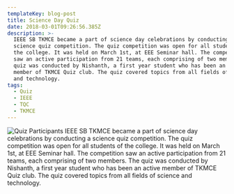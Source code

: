 ```yaml
---
templateKey: blog-post
title: Science Day Quiz
date: 2018-03-01T09:26:56.385Z
description: >-
  IEEE SB TKMCE became a part of science day celebrations by conducting a
  science quiz competition. The quiz competition was open for all students of
  the college. It was held on March 1st, at EEE Seminar hall. The competition
  saw an active participation from 21 teams, each comprising of two members. The
  quiz was conducted by Nishanth, a first year student who has been an active
  member of TKMCE Quiz club. The quiz covered topics from all fields of science
  and technology. 
tags:
  - Quiz
  - IEEE
  - TQC
  - TKMCE
---
```

![Quiz Participants](/img/sciencequiz.jpg)
IEEE SB TKMCE became a part of science day celebrations by conducting a science quiz competition. The quiz competition was open for all students of the college. It was held on March 1st, at EEE Seminar hall. The competition saw an active participation from 21 teams, each comprising of two members. The quiz was conducted by Nishanth, a first year student who has been an active member of TKMCE Quiz club. The quiz covered topics from all fields of science and technology.
